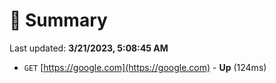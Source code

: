 # 📖 Summary
Last updated: **3/21/2023, 5:08:45 AM**

- `GET` [https://google.com](https://google.com) - **Up** (124ms)
